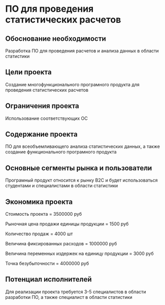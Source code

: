 ﻿# ПО для проведения статистических расчетов	
	
## Обоснование необходимости
 Разработка ПО для проведения расчетов и анализа данных в области статистики

## Цели проекта
 Создание многофункционального програмного продукта для проведения статистических расчетов 

## Ограничения проекта
 Использование соответствующих ОС

## Содержание проекта
 ПО для всеобъемливающего анализа статистических данных, а также создание функционального програмного продукта

## Основные сегменты рынка и пользователи
 Програмный продукт относится к рынку B2C и будет использоваться студентами и специалистами в области статистики

## Экономика проекта
 Стоимость проекта = 3500000 руб

 Рыночная цена продажи единицы продукции = 1500 руб

 Количество продаж = 4000 шт

 Величина фиксированных расходов = 1000000 руб

 Величина переменных издержек на единицу продукции = 3000 руб

 Точка безубыточности = 4000000 руб

## Потенциал исполнителей
 Для реализации проекта требуется 3-5 специалистов в области разработки ПО, а также специалист в области статистики